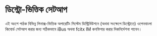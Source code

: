 # ডিস্ট্রো-ভিত্তিক সেটআপ
এই অংশে পাঠক বিভিন্ন লিনাক্স-ভিত্তিক অপারেটিং সিস্টেম ডিস্ট্রিবিউশনে (অথবা সংক্ষেপে ডিস্ট্রোতে) ওপেনবাংলা কিবোর্ড সেটআপ করার জন্য সঠিকভাবে iBus অথবা fcitx IM কনফিগার করার দিকনির্দেশনা পাবেন।